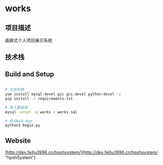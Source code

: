 # works

## 项目描述

画廊式个人项目展示系统

## 技术栈

## Build and Setup

```bash

# 安装依赖
yum install mysql-devel gcc gcc-devel python-devel -y
pip install -r requirements.txt

# 导入数据库
mysql -uroot -p works < works.sql

# 启动Web App
python3 begin.py

```

## Website

[http://dev.feihu1996.cn/hpshsystem/](http://dev.feihu1996.cn/hpshsystem/ "hpshSystem")
